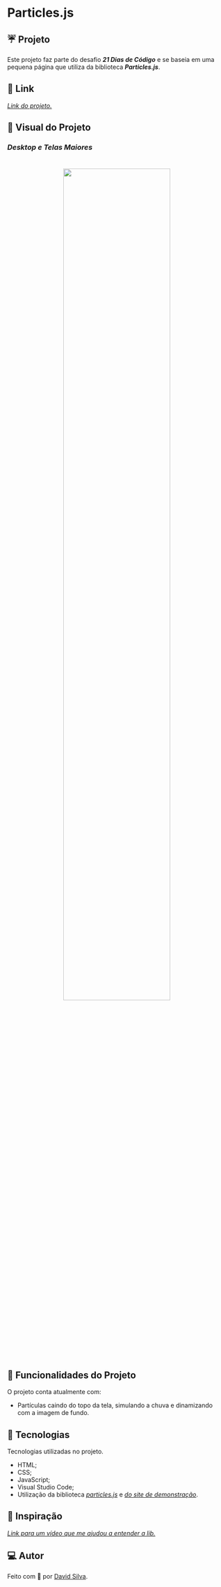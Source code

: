 # **Particles.js**

## :umbrella: **Projeto**
Este projeto faz parte do desafio ***21 Dias de Código*** e se baseia em uma pequena página que utiliza da biblioteca ***Particles.js***.

## :link: **Link**
*[Link do projeto.](https://davsilvam.github.io/21diasdecodigo/10/)*

## :art: **Visual do Projeto**
### *Desktop e Telas Maiores*

<h1 align="center">
    <img src="img/screenshot.gif" style="width: 70%;">
</h1>

## :rocket: **Funcionalidades do Projeto**
O projeto conta atualmente com:
* Partículas caindo do topo da tela, simulando a chuva e dinamizando com a imagem de fundo.

## :wrench: **Tecnologias**
Tecnologias utilizadas no projeto.
* HTML;
* CSS;
* JavaScript;
* Visual Studio Code;
* Utilização da biblioteca *[particles.js](https://github.com/VincentGarreau/particles.js/)* e *[do site de demonstração](https://vincentgarreau.com/particles.js/)*.

## :balloon: **Inspiração**
*[Link para um vídeo que me ajudou a entender a lib.](https://www.youtube.com/watch?v=cUzihD4JBQU)*

## :computer: **Autor**
Feito com :purple_heart: por [David Silva](https://www.linkedin.com/in/davsilvam/).
